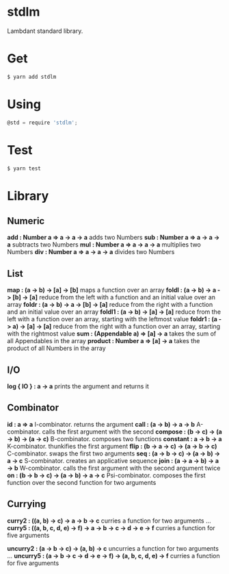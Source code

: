 # stdlm
Lambdant standard library.

# Get

```sh
$ yarn add stdlm
```

# Using

```js
@std = require 'stdlm';
```

# Test

```sh
$ yarn test
```

# Library

## Numeric

**add : Number a => a -> a -> a** adds two Numbers
**sub : Number a => a -> a -> a** subtracts two Numbers
**mul : Number a => a -> a -> a** multiplies two Numbers
**div : Number a => a -> a -> a** divides two Numbers

## List

**map : (a -> b) -> [a] -> [b]** maps a function over an array
**foldl : (a -> b) -> a -> [b] -> [a]** reduce from the left with a function and an initial value over an array
**foldr : (a -> b) -> a -> [b] -> [a]** reduce from the right with a function and an initial value over an array
**foldl1 : (a -> b) -> [a] -> [a]** reduce from the left with a function over an array, starting with the leftmost value
**foldr1 : (a -> a) -> [a] -> [a]** reduce from the right with a function over an array, starting with the rightmost value
**sum : (Appendable a) => [a] -> a** takes the sum of all Appendables in the array
**product : Number a => [a] -> a** takes the product of all Numbers in the array

## I/O

**log { IO } : a -> a** prints the argument and returns it

## Combinator

**id : a => a** I-combinator. returns the argument
**call : (a -> b) -> a -> b** A-combinator. calls the first argument with the second
**compose : (b -> c) -> (a -> b) -> (a -> c)** B-combinator. composes two functions
**constant : a -> b -> a** K-combinator. thunkifies the first argument
**flip : (b -> a -> c) -> (a -> b -> c)** C-combinator. swaps the first two arguments
**seq : (a -> b -> c) -> (a -> b) -> a -> c** S-combinator. creates an applicative sequence
**join : (a -> a -> b) -> a -> b** W-combinator. calls the first argument with the second argument twice
**on : (b -> b -> c) -> (a -> b) -> a -> c** Psi-combinator. composes the first function over the second function for two arguments

## Currying

**curry2 : ((a, b) -> c) -> a -> b -> c** curries a function for two arguments
...
**curry5 : ((a, b, c, d, e) -> f) -> a -> b -> c -> d -> e -> f** curries a function for five arguments

**uncurry2 : (a -> b -> c) -> (a, b) -> c** uncurries a function for two arguments
...
**uncurry5 : (a -> b -> c -> d -> e -> f) -> (a, b, c, d, e) -> f** curries a function for five arguments

